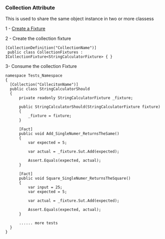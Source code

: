 ### Collection Attribute

This is used to share the same object instance in two or more classess 

 1 - [Create a Fixture](https://github.com/fredyadriano90/Write_xUnit_Tests/blob/master/05-Fixture.md)
 
 2 - Create the collection fixture
 ```
 [CollectionDefinition("CollectionName")]
  public class CollectionFixtures : ICollectionFixture<StringCalculatorFixture> { }
  ```
  
  3- Consume the collection Fixture
  
  ```
  namespace Tests_Namespace
{
    [Collection("CollecitonName")]
    public class StringCalculatorShould
    {
        private readonly StringCalculatorFixture _fixture;

        public StringCalculatorShould(StringCalculatorFixture fixture) 
        {
            _fixture = fixture;
        }

        [Fact]
        public void Add_SingleNumer_ReturnsTheSame()
        {
            var expected = 5;

            var actual = _fixture.Sut.Add(expected);

            Assert.Equals(expected, actual);
        }

        [Fact]
        public void Square_SingleNumer_ReturnsTheSquare()
        {
            var input = 25;
            var expected = 5;

            var actual = _fixture.Sut.Add(expected);

            Assert.Equals(expected, actual);
        }

        ...... more tests 
    }
}
```
 
